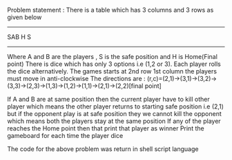 Problem statement : There is a table which has 3 columns and 3 rows as given below

* * *
SAB H S
* * *

Where A and B are the players , S is the safe position and H is Home(Final point)
There is dice which has only 3 options i.e (1,2 or 3). Each player rolls the dice alternatively.
The games starts at 2nd row 1st column the players must move in anti-clockwise 
The directions are :
(r,c)=(2,1)->(3,1)->(3,2)->(3,3)->(2,3)->(1,3)->(1,2)->(1,1)->(2,1)->(2,2)[final point]

If A and B are at same position then the current player have to kill other player which means the other player returns to starting safe position i.e (2,1) but if the opponent play is at safe position they we cannot kill the opponent which means both the players stay at the same position
If any of the player reaches the Home point then that print that player as winner
Print the gameboard for each time the player dice

The code for the above problem was return in shell script language
